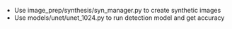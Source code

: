 - Use image_prep/synthesis/syn_manager.py to create synthetic images
- Use models/unet/unet_1024.py to run detection model and get accuracy
